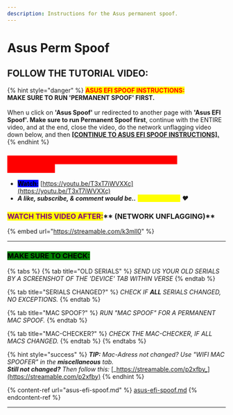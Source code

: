 ```yaml
---
description: Instructions for the Asus permanent spoof.
---
```


# Asus Perm Spoof

## FOLLOW THE TUTORIAL VIDEO:

{% hint style="danger" %}
<mark style="color:red;">**ASUS EFI SPOOF INSTRUCTIONS:**</mark>\
**MAKE SURE TO RUN 'PERMANENT SPOOF' FIRST.**\
\
When u click on **'Asus Spoof'** ur redirected to another page with **'Asus EFI Spoof'. Make sure to run Permanent Spoof first**, continue with the ENTIRE video, and at the end, close the video, do the network unflagging video down below, and then [**\[CONTINUE TO ASUS EFI SPOOF INSTRUCTIONS\].**](asus-efi-spoof.md)
{% endhint %}

### <mark style="color:red;background-color:red;">**MAKE SURE TO REMOVE ANY 'USB' ON YOUR PC CONNECTED!**</mark>

* <mark style="background-color:blue;">**Watch:**</mark> [https://youtu.be/T3xT7iWVXXc](https://youtu.be/T3xT7iWVXXc)
* _**A like, subscribe, & comment would be..**_ _<mark style="color:yellow;">**verse-tacular!**</mark> ❤️_

### <mark style="color:purple;">**WATCH THIS VIDEO AFTER:**</mark>** (NETWORK UNFLAGGING)**

{% embed url="https://streamable.com/k3mll0" %}

***

### <mark style="background-color:green;">MAKE SURE TO CHECK:</mark>

{% tabs %}
{% tab title="OLD SERIALS" %}
_SEND US YOUR OLD SERIALS BY A SCREENSHOT OF THE 'DEVICE' TAB WITHIN VERSE_
{% endtab %}

{% tab title="SERIALS CHANGED?" %}
_CHECK IF **ALL** SERIALS CHANGED, NO EXCEPTIONS._
{% endtab %}

{% tab title="MAC SPOOF?" %}
_RUN "MAC SPOOF" FOR A PERMANENT MAC SPOOF._
{% endtab %}

{% tab title="MAC-CHECKER?" %}
_CHECK THE MAC-CHECKER, IF ALL MACS CHANGED._
{% endtab %}
{% endtabs %}

{% hint style="success" %}
_**TIP:** Mac-Adress not changed? Use "WIFI MAC SPOOFER" in the **miscellaneous** tab._\
_**Still not changed?** Then follow this:_ [_https://streamable.com/p2xfby_](https://streamable.com/p2xfby)
{% endhint %}

{% content-ref url="asus-efi-spoof.md" %}
[asus-efi-spoof.md](asus-efi-spoof.md)
{% endcontent-ref %}

***
